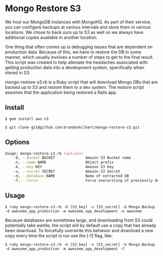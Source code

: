 Mongo Restore S3
================

We host our MongoDB instances with MongoHQ. As part of their service, you can configure backups at various intervals and store them in various locations. We chose to back ours up to S3 as well so we always have additional copies available in another location.

One thing that often comes up is debugging issues that are dependent on production data. Because of this, we have to restore the DB in some manner, which usually involves a number of steps to get to the final result. This script was created to help alleviate the headaches associated with getting production data into a development system, specifically when stored in S3.

mongo-restore-s3.rb is a Ruby script that will download Mongo DBs that are backed up to S3 and restore them to a dev system. The restore script assumes that the application being restored a Rails app.

Install
-------

    $ gem install aws-s3

    $ git clone git@github.com:brandonhilkert/mongo-restore-s3.git


Options
---

````Bash
Usage: mongo-restore-s3.rb [options]
    -b, --bucket BUCKET              Amazon S3 Bucket name
    -n, --name NAME                  Object prefix
    -k, --key KEY                    Amazon S3 Key
    -s, --secret SECRET              Amazon S3 Secret
    -d, --database NAME              Name of extracted DB
    -f, --force                      Force overwriting of previously downloaded backup
````

Usage
-----

    $ ruby mongo-restore-s3.rb -k [S3_key] -s [S3_secret] -b Mongo.Backup -d awesome_app_production -m awesome_app_development -n awesome

Because databases are sometimes large, and downloading from S3 could potentially take awhile, the script will by default use a copy that has already been download. To forcefully overwrite this behavior and download a new copy every time the script is run use the [-f] flag, like:

    $ ruby mongo-restore-s3.rb -k [S3_key] -s [S3_secret] -b Mongo.Backup -d awesome_app_production -m awesome_app_development -f